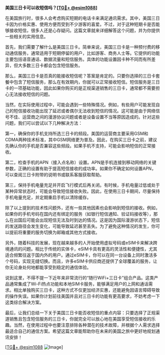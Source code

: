 **美国三日卡可以收短信吗？[[TG💪+ @esim1088](https://t.me/s/esim1088)]**

在美国旅行时，很多人会考虑购买短期的电话卡来满足通讯需求。其中，美国三日卡因为价格实惠、使用方便而受到不少游客的喜爱。不过，对于这种短期卡是否能够接收短信，很多人还是心存疑问。这篇文章就来详细解答这个问题，并为你提供一些相关的实用信息。

首先，我们需要了解什么是美国三日卡。简单来说，美国三日卡是一种预付费的移动通信服务，通常适用于短期停留的用户，比如游客、商务人士等。它提供的功能主要包括语音通话、数据流量和短信服务。具体的功能设置因卡种不同而有所差异，但大多数三日卡都会包含短信服务。

那么，美国三日卡是否真的能接收短信呢？答案是肯定的。只要你选择的三日卡套餐中包含了短信服务，那么在有效期内，你就可以正常接收短信。短信服务是三日卡的一项基础功能，因此如果你购买的是正规渠道销售的三日卡，通常都不需要担心无法接收短信的问题。

当然，在实际使用过程中，可能会遇到一些特殊情况。例如，有些用户可能发现自己的短信接收功能出现了延迟或者偶尔无法收到短信的情况。这可能是由于网络信号不佳、运营商之间的漫游协议问题或者是设备设置不当等原因造成的。针对这些问题，我们可以尝试以下几种解决方法：

第一，确保你的手机支持所选三日卡的频段。美国的运营商主要采用GSM和CDMA两种技术标准，其中GSM网络更为普及。因此，在购买三日卡之前，建议先确认你的手机是否兼容这些频段。如果手机不支持，可能会影响短信的正常接收。

第二，检查手机的APN（接入点名称）设置。APN是手机连接到移动网络的关键参数，正确的设置有助于提高短信接收的成功率。如果你不确定如何设置APN，可以查阅三日卡附带的说明书或联系客服获取帮助。

第三，保持手机电量充足并开启飞行模式后再关闭。有时候，手机电量过低或处于某种异常状态时，可能会导致短信接收失败。因此，在使用三日卡期间，尽量保持手机电量充足，并定期重启手机以清除缓存。

除了以上提到的技术性问题外，还有一些其他因素也会影响到短信的接收。例如，如果你的手机号码在国内还有绑定的服务（如银行短信通知、验证码接收等），那么在出国后可能会出现短信无法及时到达的情况。这是因为国际漫游状态下，短信的发送路径会发生变化，可能导致延迟甚至丢失。为了避免这种情况的发生，你可以提前将重要的服务切换为邮箱或其他方式接收。

另外，随着科技的发展，现在越来越多的人开始使用虚拟号码或eSIM卡来解决跨境通讯的问题。相比于传统的实体卡，eSIM卡具有更高的灵活性和便捷性，尤其适合频繁往返于国内外的用户。通过eSIM卡，你可以在同一台设备上同时激活多个号码，实现无缝切换。而且，许多eSIM卡供应商还提供了全球覆盖的服务，让你无论身处何地都能享受到稳定的通信体验。

说到这里，不得不提一下近年来非常流行的“随行WiFi+三日卡”组合产品。这类产品通常集成了Wi-Fi热点功能和本地SIM卡服务，能够满足用户的上网和通话需求。相比单独购买三日卡，这种方式不仅更加经济实惠，还能避免因语言障碍导致的操作失误。如果你计划前往美国并且对三日卡的功能有更高要求，不妨考虑一下这类综合解决方案。

最后，让我们总结一下关于美国三日卡能否收短信的重点内容：只要选择了正规渠道销售且包含短信服务的三日卡，你就完全可以放心地在美国享受短信接收的乐趣。当然，在使用过程中也要注意排除各种潜在的技术故障，并根据个人需求选择最适合自己的通信方案。希望这篇文章能帮助你在未来的美国之旅中更好地规划通讯安排！

[[TG💪+ @esim1088](https://t.me/s/esim1088) ![Image](https://i.postimg.cc/4NQfJmqS/Snipaste-2025-05-13-00-14-12.png)]